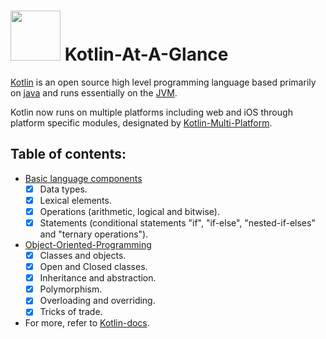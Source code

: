 # <img src="https://user-images.githubusercontent.com/60224159/222824745-88da2115-2c6b-4ba1-98b5-7beef34c9d99.png" height=80 width=80/> Kotlin-At-A-Glance
[Kotlin](https://github.com/JetBrains/kotlin) is an open source high level programming language based primarily on [java](https://docs.oracle.com/en/java/javase/19/) and runs essentially on the [JVM](https://docs.oracle.com/javase/specs/jvms/se19/html/jvms-1.html).

Kotlin now runs on multiple platforms including web and iOS through platform specific modules, designated by [Kotlin-Multi-Platform](https://kotlinlang.org/docs/multiplatform-mobile-getting-started.html).

## Table of contents: 
- [Basic language components]()
  - [x] Data types.
  - [x] Lexical elements.
  - [x] Operations (arithmetic, logical and bitwise).
  - [x] Statements (conditional statements "if", "if-else", "nested-if-elses" and "ternary operations").

- [Object-Oriented-Programming]()
  - [x] Classes and objects.
  - [x] Open and Closed classes.
  - [x] Inheritance and abstraction.
  - [x] Polymorphism.
  - [x] Overloading and overriding.
  - [x] Tricks of trade.

- For more, refer to [Kotlin-docs](https://kotlinlang.org/docs/home.html).
